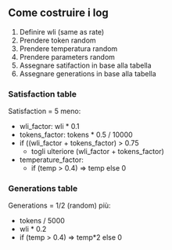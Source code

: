 ## Come costruire i log

1) Definire wli (same as rate)
2) Prendere token random
3) Prendere temperatura random
4) Prendere parameters random
5) Assegnare satifaction in base alla tabella
6) Assegnare generations in base alla tabella

### Satisfaction table

Satisfaction = 5 meno:
- wli_factor: wli * 0.1
- tokens_factor: tokens * 0.5 / 10000 
- if ((wli_factor + tokens_factor) > 0.75
  - togli ulteriore (wli_factor + tokens_factor)
- temperature_factor: 
  - if (temp > 0.4) => temp else 0

### Generations table

Generations = 1/2 (random) più:
- tokens / 5000
- wli * 0.2
- if (temp > 0.4) => temp*2 else 0